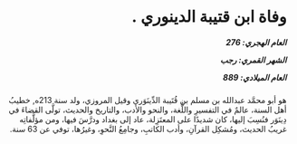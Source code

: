 <h1 dir="rtl">وفاة ابن قتيبة الدينوري .</h1>

<h5 dir="rtl">العام الهجري:  276

الشهر القمري: رجب

العام الميلادي: 889</h5>

<p dir="rtl">هو أبو محمَّد عبدالله بن مسلم بن قُتَيبة الدِّينَوَري وقيل المروزي، ولد سنة 213ه, خطيبُ أهل السنة، عالمٌ في التفسيرِ واللُّغة، والنحو والأدب، والتاريخ والحديث، تولَّى القضاءَ في دِينَوَر فنُسِبَ إليها، كان شديدًا على المعتَزِلة، عاد إلى بغداد ودرَّسَ فيها، ومن مؤلَّفاتِه غريبُ الحديث، ومُشكِل القرآنِ، وأدب الكاتبِ، وجامِعُ النَّحوِ، وغيرُها، توفي عن 63 سنة.</p></br>
